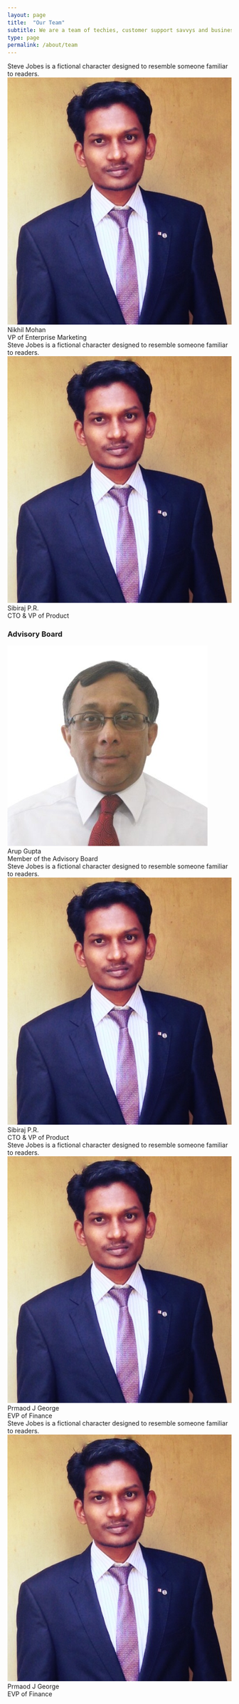 ```yaml
---
layout: page
title:  "Our Team"
subtitle: We are a team of techies, customer support savvys and business people
type: page
permalink: /about/team
---
```

<div class="ui four column stackable grid team">
  <div class="column">
    <div class="ui fluid card red special">
      <div class="blurring dimmable image">
        <div class="ui dimmer">
          <div class="content">
            <div class="center">
              <div class="description">
                Steve Jobes is a fictional character designed to resemble someone familiar to readers.
              </div>
            </div>
          </div>
        </div>
        <img src="/public/img/team/nikhil-mohan.jpg" alt="Nikhil Mohan">
      </div>
      <div class="content">
        <span class="header">Nikhil Mohan</span>
        <div class="meta">
          VP of Enterprise Marketing
        </div>
      </div>
      <div class="extra content">
        <div class="right floated author">
          <a target="_blank" href="http://in.linkedin.com/nikhilmkumar"><i class="linkedin icon"></i></a>
          <a target="_blank" href="https://twitter.com/nikhilmohan7"><i class="twitter icon"></i></a>
        </div>
      </div>
    </div>
  </div>

  <div class="column">
    <div class="ui fluid card red special">
      <div class="blurring dimmable image">
        <div class="ui dimmer">
          <div class="content">
            <div class="center">
              <div class="description">
                Steve Jobes is a fictional character designed to resemble someone familiar to readers.
              </div>
            </div>
          </div>
        </div>
        <img src="/public/img/team/nikhil-mohan.jpg">
      </div>
      <div class="content">
        <span class="header">Sibiraj P.R. </span>
        <div class="meta">
          CTO & VP of Product
        </div>
      </div>
      <div class="extra content">
        <div class="right floated author">
          <a target="_blank" href="http://in.linkedin.com/nikhilmkumar"><i class="linkedin icon"></i></a>
          <a target="_blank" href="https://twitter.com/nikhilmohan7"><i class="twitter icon"></i></a>
        </div>
      </div>
    </div>
  </div>
</div>

<div class="ui divider hidden horizontal bigger"></div>
<h3>Advisory Board</h3>
<div class="ui four column stackable grid team">

  <div class="column">
    <div class="ui fluid card red">
      <div class="image">
        <img src="/public/img/team/arup-gupta.jpg">
      </div>
      <div class="content">
        <span class="header">Arup Gupta</span>
        <div class="meta">
          Member of the Advisory Board
        </div>
      </div>
      <div class="extra content">
        <div class="right floated author">
          <a target="_blank" href="http://in.linkedin.com/nikhilmkumar"><i class="linkedin icon"></i></a>
          <a target="_blank" href="https://twitter.com/nikhilmohan7"><i class="twitter icon"></i></a>
        </div>
      </div>
    </div>
  </div>

  <div class="column">
    <div class="ui fluid card red special">
      <div class="blurring dimmable image">
        <div class="ui dimmer">
          <div class="content">
            <div class="center">
              <div class="description">
                Steve Jobes is a fictional character designed to resemble someone familiar to readers.
              </div>
            </div>
          </div>
        </div>
        <img src="/public/img/team/nikhil-mohan.jpg">
      </div>
      <div class="content">
        <span class="header">Sibiraj P.R. </span>
        <div class="meta">
          CTO & VP of Product
        </div>
      </div>
      <div class="extra content">
        <div class="right floated author">
          <a target="_blank" href="http://in.linkedin.com/nikhilmkumar"><i class="linkedin icon"></i></a>
          <a target="_blank" href="https://twitter.com/nikhilmohan7"><i class="twitter icon"></i></a>
        </div>
      </div>
    </div>
  </div>

  <div class="column">
    <div class="ui fluid card red special">
      <div class="blurring dimmable image">
        <div class="ui dimmer">
          <div class="content">
            <div class="center">
              <div class="description">
                Steve Jobes is a fictional character designed to resemble someone familiar to readers.
              </div>
            </div>
          </div>
        </div>
        <img src="/public/img/team/nikhil-mohan.jpg">
      </div>
      <div class="content">
        <span class="header">Prmaod J George</span>
        <div class="meta">
          EVP of Finance
        </div>
      </div>
      <div class="extra content">
        <div class="right floated author">
          <a target="_blank" href="http://in.linkedin.com/nikhilmkumar"><i class="linkedin icon"></i></a>
          <a target="_blank" href="https://twitter.com/nikhilmohan7"><i class="twitter icon"></i></a>
        </div>
      </div>
    </div>
  </div>

  <div class="column">
    <div class="ui fluid card red special">
      <div class="blurring dimmable image">
        <div class="ui dimmer">
          <div class="content">
            <div class="center">
              <div class="description">
                Steve Jobes is a fictional character designed to resemble someone familiar to readers.
              </div>
            </div>
          </div>
        </div>
        <img src="/public/img/team/nikhil-mohan.jpg">
      </div>
      <div class="content">
        <span class="header">Prmaod J George</span>
        <div class="meta">
          EVP of Finance
        </div>
      </div>
      <div class="extra content">
        <div class="right floated author">
          <a target="_blank" href="http://in.linkedin.com/nikhilmkumar"><i class="linkedin icon"></i></a>
          <a target="_blank" href="https://twitter.com/nikhilmohan7"><i class="twitter icon"></i></a>
        </div>
      </div>
    </div>
  </div>
</div>
